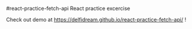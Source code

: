 #react-practice-fetch-api React practice excercise

Check out demo at https://delfidream.github.io/react-practice-fetch-api/ !
